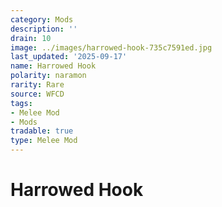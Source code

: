 ```yaml
---
category: Mods
description: ''
drain: 10
image: ../images/harrowed-hook-735c7591ed.jpg
last_updated: '2025-09-17'
name: Harrowed Hook
polarity: naramon
rarity: Rare
source: WFCD
tags:
- Melee Mod
- Mods
tradable: true
type: Melee Mod
---
```


# Harrowed Hook

